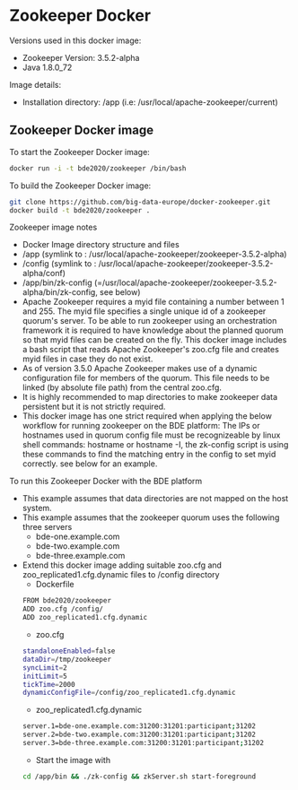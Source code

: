 # Zookeeper Docker

Versions used in this docker image:
* Zookeeper Version: 3.5.2-alpha
* Java 1.8.0_72
 
Image details:
* Installation directory: /app (i.e: /usr/local/apache-zookeeper/current)

## Zookeeper Docker image

To start the Zookeeper Docker image:

 ```bash
docker run -i -t bde2020/zookeeper /bin/bash
```
To build the Zookeeper Docker image:

 ```bash
git clone https://github.com/big-data-europe/docker-zookeeper.git
docker build -t bde2020/zookeeper .
```

Zookeeper image notes
 * Docker Image directory structure and files
  * /app (symlink to : /usr/local/apache-zookeeper/zookeeper-3.5.2-alpha)
  * /config (symlink to : /usr/local/apache-zookeeper/zookeeper-3.5.2-alpha/conf)
  * /app/bin/zk-config (=/usr/local/apache-zookeeper/zookeeper-3.5.2-alpha/bin/zk-config, see below)
 * Apache Zookeeper requires a myid file containing a number between 1 and 255. The myid file specifies a single unique id of a zookeeper quorum's server. To be able to run zookeeper using an orchestration framework it is required to have knowledge about the planned quorum so that myid files can be created on the fly. This docker image includes a bash script that reads Apache Zookeeper's zoo.cfg file and creates myid files in case they do not exist. 
 * As of version 3.5.0 Apache Zookeeper makes use of a dynamic configuration file for members of the quorum. This file needs to be linked (by absolute file path) from the central zoo.cfg.
 * It is highly recommended to map directories to make zookeeper data persistent but it is not strictly required.
 * This docker image has one strict required when applying the below workflow for running zookeeper on the BDE platform: The IPs or hostnames used in quorum config file must be recognizeable by linux shell commands: hostname or hostname -I, the zk-config script is using these commands to find the matching entry in the config to set myid correctly. see below for an example.
 
To run this Zookeeper Docker with the BDE platform

* This example assumes that data directories are not mapped on the host system.
* This example assumes that the zookeeper quorum uses the following three servers
  * bde-one.example.com
  * bde-two.example.com
  * bde-three.example.com
* Extend this docker image adding suitable zoo.cfg and zoo_replicated1.cfg.dynamic files to /config directory
  * Dockerfile
  ```bash
  FROM bde2020/zookeeper
  ADD zoo.cfg /config/
  ADD zoo_replicated1.cfg.dynamic
  ```
  * zoo.cfg
  ```bash
  standaloneEnabled=false
  dataDir=/tmp/zookeeper
  syncLimit=2
  initLimit=5
  tickTime=2000
  dynamicConfigFile=/config/zoo_replicated1.cfg.dynamic
  ```
  * zoo_replicated1.cfg.dynamic
  ```bash
  server.1=bde-one.example.com:31200:31201:participant;31202
  server.2=bde-two.example.com:31200:31201:participant;31202
  server.3=bde-three.example.com:31200:31201:participant;31202
  ```
  * Start the image with
  ```bash
  cd /app/bin && ./zk-config && zkServer.sh start-foreground
  ```
